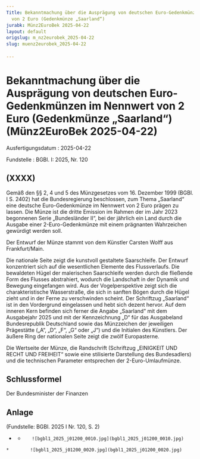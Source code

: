 ```yaml
---
Title: Bekanntmachung über die Ausprägung von deutschen Euro-Gedenkmünzen im Nennwert
  von 2 Euro (Gedenkmünze „Saarland“)
jurabk: Münz2EuroBek 2025-04-22
layout: default
origslug: m_nz2eurobek_2025-04-22
slug: muenz2eurobek_2025-04-22

---
```


# Bekanntmachung über die Ausprägung von deutschen Euro-Gedenkmünzen im Nennwert von 2 Euro (Gedenkmünze „Saarland“) (Münz2EuroBek 2025-04-22)

Ausfertigungsdatum
:   2025-04-22

Fundstelle
:   BGBl. I: 2025, Nr. 120


## (XXXX)

Gemäß den §§ 2, 4 und 5 des Münzgesetzes vom 16. Dezember 1999 (BGBl. I S. 2402) hat die Bundesregierung beschlossen, zum Thema „Saarland“ eine deutsche Euro-Gedenkmünze im Nennwert von 2 Euro prägen zu lassen. Die Münze ist die dritte Emission im Rahmen der im Jahr 2023 begonnenen Serie „Bundesländer II“, bei der jährlich ein Land durch die Ausgabe einer 2-Euro-Gedenkmünze mit einem prägnanten Wahrzeichen gewürdigt werden soll.

Der Entwurf der Münze stammt von dem Künstler Carsten Wolff aus Frankfurt/Main.

Die nationale Seite zeigt die kunstvoll gestaltete Saarschleife. Der Entwurf konzentriert sich auf die wesentlichen Elemente des Flussverlaufs. Die bewaldeten Hügel der malerischen Saarschleife werden durch die fließende Form des Flusses abstrahiert, wodurch die Landschaft in der Dynamik und Bewegung eingefangen wird. Aus der Vogelperspektive zeigt sich die charakteristische Wasserstraße, die sich in sanften Bögen durch die Hügel zieht und in der Ferne zu verschwinden scheint. Der Schriftzug „Saarland“ ist in den Vordergrund eingelassen und hebt sich dezent hervor. Auf dem inneren Kern befinden sich ferner die Angabe „Saarland“ mit dem Ausgabejahr 2025 und mit der Kennzeichnung „D“ für das Ausgabeland Bundesrepublik Deutschland sowie das Münzzeichen der jeweiligen Prägestätte („A“, „D“, „F“, „G“ oder „J“) und die Initialen des Künstlers. Der äußere Ring der nationalen Seite zeigt die zwölf Europasterne.

Die Wertseite der Münze, die Randschrift (Schriftzug „EINIGKEIT UND RECHT UND FREIHEIT“ sowie eine stilisierte Darstellung des Bundesadlers) und die technischen Parameter entsprechen der 2-Euro-Umlaufmünze.


## Schlussformel

Der Bundesminister der Finanzen


## Anlage

(Fundstelle: BGBl. 2025 I Nr. 120, S. 2)


*    *        ![bgbl1_2025_j01200_0010.jpg](bgbl1_2025_j01200_0010.jpg)
    *        ![bgbl1_2025_j01200_0020.jpg](bgbl1_2025_j01200_0020.jpg)



